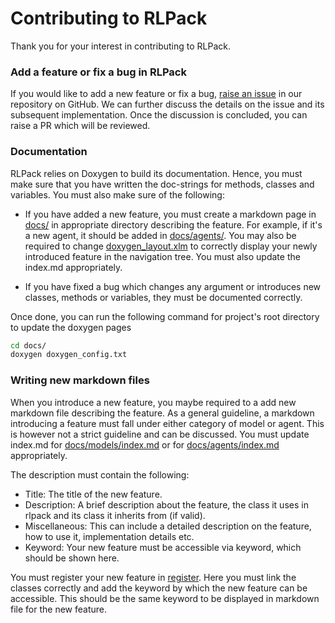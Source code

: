 # Contributing to RLPack

Thank you for your interest in contributing to RLPack.

### Add a feature or fix a bug in RLPack

If you would like to add a new feature or fix a bug, [raise an issue](https://github.com/kartik2309/RLPack/issues)
in our repository on GitHub. We can further discuss the details on the issue and its subsequent implementation. Once 
the discussion is concluded, you can raise a PR which will be reviewed.


### Documentation

RLPack relies on Doxygen to build its documentation. Hence, you must make sure that you have written the doc-strings
for methods, classes and variables. You must also make sure of the following: 
    
- If you have added a new feature, you must create a markdown page in 
[docs/](https://github.com/kartik2309/RLPack/tree/master/docs) in appropriate directory describing the feature. For
example, if it's a new agent, it should be added in 
[docs/agents/]((https://github.com/kartik2309/RLPack/tree/master/docs/agents/)). You may also be required to change
[doxygen_layout.xlm](https://github.com/kartik2309/RLPack/blob/algorithm/actor-critic/docs/doxygen_layout.xlm) to
correctly display your newly introduced feature in the navigation tree. You must also update the index.md appropriately.

- If you have fixed a bug which changes any argument or introduces new classes, methods or variables, they must be 
documented correctly.

Once done, you can run the following command for project's root directory to update the doxygen pages
```zsh
cd docs/
doxygen doxygen_config.txt
```

### Writing new markdown files

When you introduce a new feature, you maybe required to a add new markdown file describing the feature. As a general 
guideline, a markdown introducing a feature must fall under either category of model or agent. This is however not a
strict guideline and can be discussed. You must update index.md for 
[docs/models/index.md]((https://github.com/kartik2309/RLPack/tree/master/docs/models/index.md)) or for
[docs/agents/index.md]((https://github.com/kartik2309/RLPack/tree/master/docs/agents/index.md)) appropriately. 

The description must contain the following: 

- Title: The title of the new feature. 
- Description: A brief description about the feature, the class it uses in rlpack and its class it inherits from (if 
valid).
- Miscellaneous: This can include a detailed description on the feature, how to use it, implementation details etc. 
- Keyword: Your new feature must be accessible via keyword, which should be shown here.

You must register your new feature in 
[register](https://github.com/kartik2309/RLPack/blob/master/rlpack/utils/base/register.py). Here you must link the 
classes correctly and add the keyword by which the new feature can be accessible. This should be the same keyword to
be displayed in markdown file for the new feature.